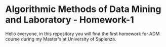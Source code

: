 # Algorithmic Methods of Data Mining and Laboratory - Homework-1
Hello everyone, in this repository you will find the first homework for ADM course during my Master's at University of Sapienza.
